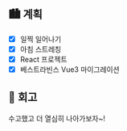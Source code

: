 ## 🏙️ 계획

- [x] 일찍 일어나기
- [x] 아침 스트레칭
- [x] React 프로젝트
- [x] 베스트라빈스 Vue3 마이그레이션

## 🌆 회고

수고했고 더 열심히 나아가보자~!
